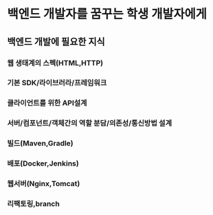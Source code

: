# 백엔드 개발자를 꿈꾸는 학생 개발자에게

## 백엔드 개발에 필요한 지식
### 웹 생태계의 스펙(HTML,HTTP)
### 기본 SDK/라이브러라/프레임워크
### 클라이언트를 위한 API설계
### 서버/컴포넌트/객체간의 역할 분담/의존성/통신방법 설계
### 빌드(Maven,Gradle)
### 배포(Docker,Jenkins)
### 웹서버(Nginx,Tomcat)
### 리팩토링,branch
